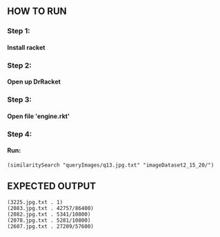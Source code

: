 ## HOW TO RUN

### Step 1: 
#### Install racket

### Step 2: 
#### Open up DrRacket

### Step 3: 
#### Open file 'engine.rkt'

### Step 4: 
#### Run:
	(similaritySearch "queryImages/q13.jpg.txt" "imageDataset2_15_20/")

## EXPECTED OUTPUT
	(3225.jpg.txt . 1)
	(2083.jpg.txt . 42757/86400)
	(2082.jpg.txt . 5341/10800)
	(2078.jpg.txt . 5281/10800)
	(2607.jpg.txt . 27209/57600)